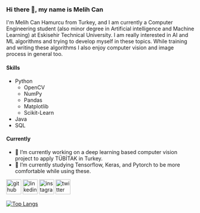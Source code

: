 ### Hi there 👋, my name is Melih Can
I'm Melih Can Hamurcu from Turkey, and I am currently a Computer Engineering student (also minor degree in Artificial intelligence and Machine Learning) at Eskisehir Technical University. I am really interested in AI and ML algorithms and trying to develop myself in these topics. While training and writing these algorithms I also enjoy computer vision and image process in general too.

#### Skills
+ Python
    + OpenCV
    + NumPy
    + Pandas
    + Matplotlib
    + Scikit-Learn
+ Java
+ SQL

#### Currently
- 🔭 I’m currently working on a deep learning based computer vision project to apply TÜBİTAK in Turkey. 
- 🌱 I’m currently studying Tensorflow, Keras, and Pytorch to be more comfortable while using these. 



[<img src='https://cdn.jsdelivr.net/npm/simple-icons@3.0.1/icons/github.svg' alt='github' height='40'>](https://github.com/MelihCan9)  [<img src='https://cdn.jsdelivr.net/npm/simple-icons@3.0.1/icons/linkedin.svg' alt='linkedin' height='40'>](https://www.linkedin.com/in/https://www.linkedin.com/in/melih-can-hamurcu-404375197//)  [<img src='https://img.icons8.com/ios-glyphs/344/instagram-new.png' alt='instagram' height='40'>](https://www.instagram.com/https://www.instagram.com/melihchamurcu//)  [<img src='https://cdn.jsdelivr.net/npm/simple-icons@3.0.1/icons/twitter.svg' alt='twitter' height='40'>](https://twitter.com/https://twitter.com/mcanhmrc)  

[![Top Langs](https://github-readme-stats.vercel.app/api/top-langs/?username=MelihCan9)](https://github.com/anuraghazra/github-readme-stats)


